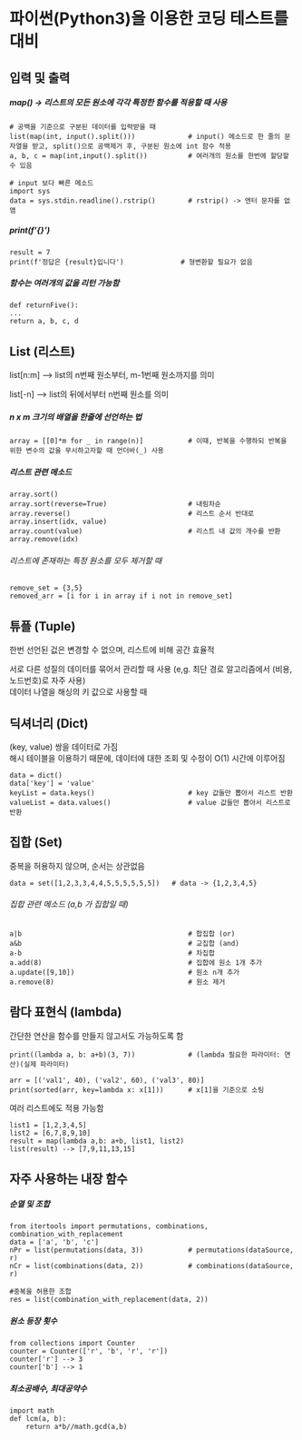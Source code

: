 # 파이썬(Python3)을 이용한 코딩 테스트를 대비


## 입력 및 출력

##### map() -> 리스트의 모든 원소에 각각 특정한 함수를 적용할 때 사용

    # 공백을 기준으로 구분된 데이터를 입력받을 때
    list(map(int, input().split()))             # input() 메소드로 한 줄의 문자열을 받고, split()으로 공백제거 후, 구분된 원소에 int 함수 적용
    a, b, c = map(int,input().split())          # 여러개의 원소를 한번에 할당할 수 있음
    
    # input 보다 빠른 메소드
    import sys
    data = sys.stdin.readline().rstrip()        # rstrip() -> 엔터 문자를 없앰
    
##### print(f'{}')

    result = 7
    print(f'정답은 {result}입니다')              # 형변환할 필요가 없음

##### 함수는 여러개의 값을 리턴 가능함

    def returnFive():
    ...
    return a, b, c, d


## List (리스트)

list[n:m] --> list의 n번째 원소부터, m-1번째 원소까지를 의미

list[-n] --> list의 뒤에서부터 n번째 원소를 의미

##### n x m 크기의 배열을 한줄에 선언하는 법

    array = [[0]*m for _ in range(n)]           # 이때, 반복을 수행하되 반복을 위한 변수의 값을 무시하고자할 때 언더바(_) 사용
    
##### 리스트 관련 메소드

    array.sort()
    array.sort(reverse=True)                    # 내림차순
    array.reverse()                             # 리스트 순서 반대로
    array.insert(idx, value)
    array.count(value)                          # 리스트 내 값의 개수를 반환
    array.remove(idx)
    
###### 리스트에 존재하는 특정 원소를 모두 제거할 때

    remove_set = {3,5}
    removed_arr = [i for i in array if i not in remove_set]
    

## 튜플 (Tuple)

한번 선언된 겂은 변경할 수 없으며, 리스트에 비해 공간 효율적   

서로 다른 성질의 데이터를 묶어서 관리할 때 사용 (e,g. 최단 경로 알고리즘에서 (비용,노드번호)로 자주 사용)   
데이터 나열을 해싱의 키 값으로 사용할 때

## 딕셔너리 (Dict)

(key, value) 쌍을 데이터로 가짐    
해시 테이블을 이용하기 때문에, 데이터에 대한 조회 및 수정이 O(1) 시간에 이루어짐    

    data = dict()
    data['key'] = 'value'
    keyList = data.keys()                       # key 값들만 뽑아서 리스트 반환
    valueList = data.values()                   # value 값들만 뽑아서 리스트로 반환
    

## 집합 (Set)

중복을 허용하지 않으며, 순서는 상관없음

    data = set([1,2,3,3,4,4,5,5,5,5,5,5])   # data -> {1,2,3,4,5}
    
###### 집합 관련 메소드 (a,b 가 집합일 때)

    a|b                                         # 합집합 (or)
    a&b                                         # 교집합 (and)
    a-b                                         # 차집합
    a.add(8)                                    # 집합에 원소 1개 추가
    a.update([9,10])                            # 원소 n개 추가
    a.remove(8)                                 # 원소 제거


## 람다 표현식 (lambda)

간단한 연산을 함수를 만들지 않고서도 가능하도록 함

    print((lambda a, b: a+b)(3, 7))             # (lambda 필요한 파라미터: 연산)(실제 파라미터)
    
    arr = [('val1', 40), ('val2', 60), ('val3', 80)]
    print(sorted(arr, key=lambda x: x[1]))      # x[1]을 기준으로 소팅
    
여러 리스트에도 적용 가능함

    list1 = [1,2,3,4,5]
    list2 = [6,7,8,9,10]
    result = map(lambda a,b: a+b, list1, list2)
    list(result) --> [7,9,11,13,15]
    

## 자주 사용하는 내장 함수

##### 순열 및 조합

    from itertools import permutations, combinations, combination_with_replacement
    data = ['a', 'b', 'c']
    nPr = list(permutations(data, 3))           # permutations(dataSource, r)
    nCr = list(combinations(data, 2))           # combinations(dataSource, r)
    
    #중복을 허용한 조합
    res = list(combination_with_replacement(data, 2))

##### 원소 등장 횟수

    from collections import Counter
    counter = Counter(['r', 'b', 'r', 'r'])
    counter['r'] --> 3
    counter['b'] --> 1

##### 최소공배수, 최대공약수

    import math
    def lcm(a, b):
        return a*b//math.gcd(a,b)


